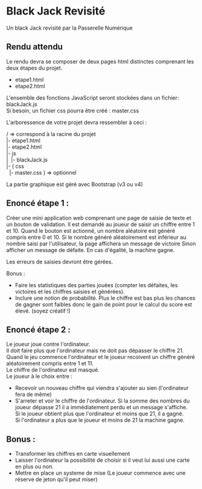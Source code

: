 # Black Jack Revisité
Un black Jack revisité par la Passerelle Numérique

## Rendu attendu

Le rendu devra se composer de deux pages html distinctes comprenant les deux étapes du projet.  
* etape1.html
* etape2.html

L'ensemble des fonctions JavaScript seront stockées dans un fichier: blackJack.js  
Si besoin, un fichier css pourra être créé : master.css

L'arboressence de votre projet devra ressembler à ceci :

/   => correspond à la racine du projet  
|- etape1.html  
|- etape2.html  
|- js  
|&nbsp;&nbsp;|- blackJack.js  
|- ( css  
&nbsp;&nbsp;|- master.css ) => optionnel  

La partie graphique est géré avec Bootstrap (v3 ou v4)  

## Enoncé étape 1 :

Créer une mini application web comprenant une page de saisie de texte et un bouton de validation.
Il est demandé au joueur de saisir un chiffre entre 1 et 10.
Quand le bouton est actionné, un nombre aléatoire est généré compris entre 0 et 10.
Si le nombre généré aléatoirement est inférieur au nombre saisi par l'utilisateur, la page affichera un message de victoire
Sinon afficher un message de défaite.
En cas d'égalité, la machine gagne.

Les erreurs de saisies devront être gérées.

Bonus : 
* Faire les statistiques des parties jouées (compter les défaites, les victoires et les chiffres saisies et générées).
* Inclure une notion de probabilité. Plus le chiffre est bas plus les chances de gagner sont faibles donc le gain de point pour le calcul du score est élevé. (soyez créatif !)

## Enoncé étape 2 :

Le joueur joue contre l'ordinateur.  
Il doit faire plus que l'ordinateur mais ne doit pas dépasser le chiffre 21.  
Quand le jeu commence l'ordinateur et le joueur recoivent un chiffre généré aléatoirement compris entre 1 et 11.  
Le chiffre de l'ordinateur est masqué.  
Le joueur à le choix entre :
* Recevoir un nouveau chiffre qui viendra s'ajouter au sien (l'ordinateur fera de même)
* S'arreter et voir le chiffre de l'ordinateur.
Si la somme des nombres du joueur dépasse 21 il a immédiatement perdu et un message s'affiche.  
Si le joueur obtient plus que l'ordinateur et moins que 21, il a gagné.  
Si l'ordinateur a plus que le joueur et moins de 21 la machine gagne.  

## Bonus :
* Transformer les chiffres en carte visuellement
* Laisser l'ordinateur la possibilité de choisir si il veut lui aussi une carte en plus ou non.
* Mettre en place un systeme de mise (Le joueur commence avec une réserve de jeton qu'il peut miser)
